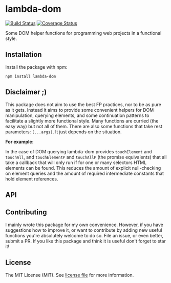 # lambda-dom

[![Build Status](https://travis-ci.com/JJWesterkamp/lambda-dom.svg?branch=master)](https://travis-ci.com/JJWesterkamp/lambda-dom)
[![Coverage Status](https://coveralls.io/repos/github/JJWesterkamp/lambda-dom/badge.svg?branch=master)](https://coveralls.io/github/JJWesterkamp/lambda-dom?branch=master)

Some DOM helper functions for programming web projects in a functional style.

## Installation

Install the package with npm:
```
npm install lambda-dom
```

## Disclaimer ;)

This package does not aim to use the best FP practices, nor to be as pure as it gets. Instead it aims to provide some convenient
helpers for DOM manipulation, querying elements, and some continuation patterns to facilitate a
slightly more functional style. Many functions are curried (the easy way) but not all of them.
There are also some functions that take rest parameters: `(...args)`. It just depends on the situation.

**For example:**

In the case of DOM querying lambda-dom provides `touchElement` and `touchAll`,
and `touchElementP` and `touchAllP` (the promise equivalents) that all take a callback that will only run if
for one or many selectors HTML elements can be found. This reduces the amount of explicit null-checking
on element queries and the amount of required intermediate constants that hold element references.

## API



## Contributing

I mainly wrote this package for my own convenience. However, if you have suggestions how to improve it, or
want to contribute by adding new useful functions you're absolutely welcome to do so. File an issue, or even better, submit a PR.
If you like this package and think it is useful don't forget to star it!

## License

The MIT License (MIT). See [license file](https://github.com/JJWesterkamp/lambda-dom/blob/master/LICENSE) for more information.
